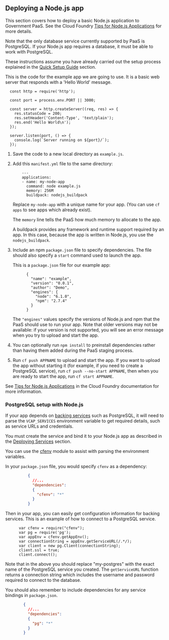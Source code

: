 ## Deploying a Node.js app

This section covers how to deploy a basic Node.js application to Government PaaS. See the Cloud Foundry [Tips for Node.js Applications](http://docs.cloudfoundry.org/buildpacks/node/node-tips.html) for more details.

Note that the only database service currently supported by PaaS is PostgreSQL. If your Node.js app requires a database, it must be able to work with PostgreSQL.

These instructions assume you have already carried out the setup process explained in the [Quick Setup Guide](/getting_started/quick_setup_guide) section.

This is the code for the example app we are going to use. It is a basic web server that responds with a 'Hello World' message.

  ```
    const http = require('http');

    const port = process.env.PORT || 3000;

    const server = http.createServer((req, res) => {
      res.statusCode = 200;
      res.setHeader('Content-Type', 'text/plain');
      res.end('Hello World\n');
    });

    server.listen(port, () => {
      console.log(`Server running on ${port}/`);
    });
  ```

1. Save the code to a new local directory as ``example.js``.

1. Add this ``manifest.yml`` file to the same directory:
      
    ```
        ---
        applications:
        - name: my-node-app
          command: node example.js
          memory: 256M
          buildpack: nodejs_buildpack
    ```

    Replace ``my-node-app`` with a unique name for your app. (You can use ``cf apps`` to see apps which already exist).

    The `memory` line tells the PaaS how much memory to allocate to the app.

    A buildpack provides any framework and runtime support required by an app. In this case, because the app is written in Node.js, you use the ``nodejs_buildpack``.

3. Include an npm ``package.json`` file to specify dependencies. The file should also specify a `start` command used to launch the app.
  
    This is a ``package.json`` file for our example app:

      ```
            {
              "name": "example",
              "version": "0.0.1",
              "author": "Demo",
              "engines": {
                "node": "6.1.0",
                "npm": "2.7.4"
              }
            }
      ```

    The ``"engines"`` values specify the versions of Node.js and npm that the PaaS should use to run your app. Note that older versions may not be available: if your version is not supported, you will see an error message when you try to upload and start the app.

1. You can optionally run `npm install` to preinstall dependencies rather than having them added during the PaaS staging process.

1. Run `cf push APPNAME` to upload and start the app. If you want to upload 
   the app without starting it (for example, if you need to create a 
   PostgreSQL service), run `cf push --no-start APPNAME`, then when you are 
   ready to start the app, run `cf start APPNAME`.

See [Tips for Node.js Applications](https://docs.cloudfoundry.org/buildpacks/node/node-tips.html) in the Cloud Foundry documentation for more information.

### PostgreSQL setup with Node.js

If your app depends on [backing services](/deploying_services/) such as PostgreSQL, it will need to parse the `VCAP_SERVICES` environment variable to get required details, such as service URLs and credentials.

You must create the service and bind it to your Node.js app as described in the [Deploying Services](/deploying_services/) section.

You can use the [cfenv](https://www.npmjs.com/package/cfenv) module to assist with parsing the environment variables.

In your ``package.json`` file, you would specify ``cfenv`` as a dependency:

```json
          {
            //...
            "dependencies": 
            {
              "cfenv": "*"
            }
          }
```

Then in your app, you can easily get configuration information for backing services. This is an example of how to connect to a PostgreSQL service.

  ```
        var cfenv = require("cfenv");
        var pg = require('pg');
        var appEnv = cfenv.getAppEnv();
        var connectionString = appEnv.getServiceURL(/.*/);
        var client = new pg.Client(connectionString);
        client.ssl = true;
        client.connect();
  ```

Note that in the above you should replace "my-postgres" with the exact name of the PostgreSQL service you created. The ``getServiceURL`` function returns a connection string which includes the username and password required to connect to the database.

You should also remember to include dependencies for any service bindings in ``package.json``.

```json
        {
          //...
          "dependencies": 
          {
            "pg": "*"
          }
        }
```

